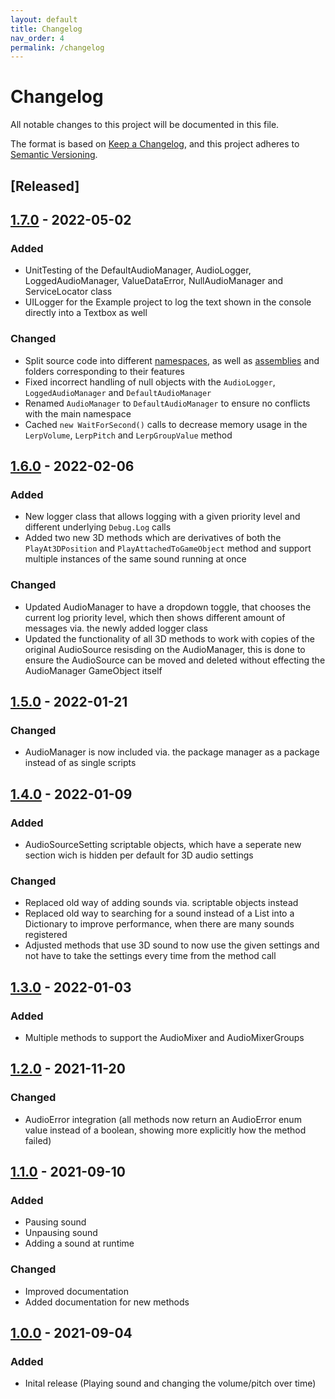 ```yaml
---
layout: default
title: Changelog
nav_order: 4
permalink: /changelog
---
```


# Changelog
All notable changes to this project will be documented in this file.

The format is based on [Keep a Changelog](https://keepachangelog.com/en/1.0.0/),
and this project adheres to [Semantic Versioning](https://semver.org/spec/v2.0.0.html).

## [Released]

## [1.7.0](https://github.com/MathewHDYT/Unity-Audio-Manager/releases/tag/v1.7.0) - 2022-05-02

### Added
- UnitTesting of the DefaultAudioManager, AudioLogger, LoggedAudioManager, ValueDataError, NullAudioManager and ServiceLocator class
- UILogger for the Example project to log the text shown in the console directly into a Textbox as well

### Changed
- Split source code into different [namespaces](https://docs.unity3d.com/Manual/Namespaces.html), as well as [assemblies](https://docs.unity3d.com/Manual/ScriptCompilationAssemblyDefinitionFiles.html) and folders corresponding to their features
- Fixed incorrect handling of null objects with the ```AudioLogger```, ```LoggedAudioManager``` and ```DefaultAudioManager```
- Renamed ```AudioManager``` to ```DefaultAudioManager``` to ensure no conflicts with the main namespace
- Cached ```new WaitForSecond()``` calls to decrease memory usage in the ```LerpVolume```, ```LerpPitch``` and ```LerpGroupValue``` method


## [1.6.0](https://github.com/MathewHDYT/Unity-Audio-Manager/releases/tag/v1.6.0) - 2022-02-06

### Added
- New logger class that allows logging with a given priority level and different underlying ```Debug.Log``` calls
- Added two new 3D methods which are derivatives of both the ```PlayAt3DPosition``` and ```PlayAttachedToGameObject``` method and support multiple instances of the same sound running at once

### Changed
- Updated AudioManager to have a dropdown toggle, that chooses the current log priority level, which then shows different amount of messages via. the newly added logger class
- Updated the functionality of all 3D methods to work with copies of the original AudioSource resisding on the AudioManager, this is done to ensure the AudioSource can be moved and deleted without effecting the AudioManager GameObject itself


## [1.5.0](https://github.com/MathewHDYT/Unity-Audio-Manager/releases/tag/v1.5.0) - 2022-01-21

### Changed
- AudioManager is now included via. the package manager as a package instead of as single scripts


## [1.4.0](https://github.com/MathewHDYT/Unity-Audio-Manager/releases/tag/v1.4.0) - 2022-01-09

### Added
- AudioSourceSetting scriptable objects, which have a seperate new section wich is hidden per default for 3D audio settings

### Changed
- Replaced old way of adding sounds via. scriptable objects instead
- Replaced old way to searching for a sound instead of a List into a Dictionary to improve performance, when there are many sounds registered
- Adjusted methods that use 3D sound to now use the given settings and not have to take the settings every time from the method call


## [1.3.0](https://github.com/MathewHDYT/Unity-Audio-Manager/releases/tag/v1.3.0) - 2022-01-03

### Added
- Multiple methods to support the AudioMixer and AudioMixerGroups


## [1.2.0](https://github.com/MathewHDYT/Unity-Audio-Manager/releases/tag/v1.2.0) - 2021-11-20

### Changed
- AudioError integration (all methods now return an AudioError enum value instead of a boolean, showing more explicitly how the method failed)


## [1.1.0](https://github.com/MathewHDYT/Unity-Audio-Manager/releases/tag/v1.1.0) - 2021-09-10

### Added
- Pausing sound
- Unpausing sound
- Adding a sound at runtime

### Changed
- Improved documentation
- Added documentation for new methods

## [1.0.0](https://github.com/MathewHDYT/Unity-Audio-Manager/releases/tag/v1.0.0) - 2021-09-04

### Added
- Inital release (Playing sound and changing the volume/pitch over time)
